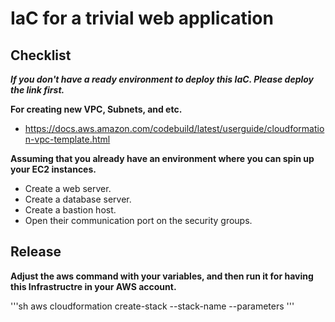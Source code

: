 # IaC for a trivial web application

## Checklist

**_If you don't have a ready environment to deploy this IaC. Please deploy the link first._**

**For creating new VPC, Subnets, and etc.**
- https://docs.aws.amazon.com/codebuild/latest/userguide/cloudformation-vpc-template.html

**Assuming that you already have an environment where you can spin up your EC2 instances.**
- Create a web server.
- Create a database server.
- Create a bastion host.
- Open their communication port on the security groups.

## Release

**Adjust the aws command with your variables, and then run it for having this Infrastructre in your AWS account.**

'''sh
aws cloudformation create-stack --stack-name <value> --parameters <value>
'''
